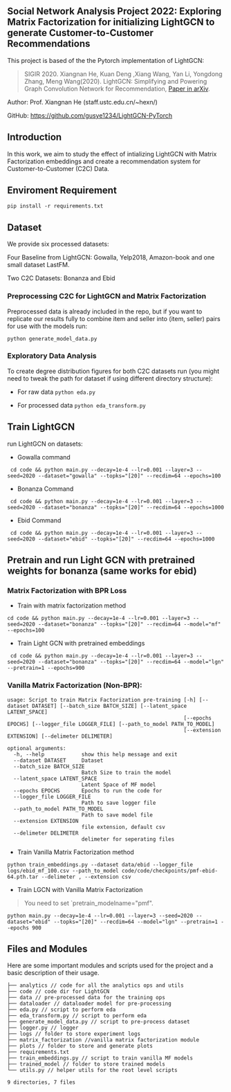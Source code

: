 
## Social Network Analysis Project 2022: Exploring Matrix Factorization for initializing LightGCN to generate Customer-to-Customer Recommendations

This project is based of the the Pytorch implementation of LightGCN:

>SIGIR 2020. Xiangnan He, Kuan Deng ,Xiang Wang, Yan Li, Yongdong Zhang, Meng Wang(2020). LightGCN: Simplifying and Powering Graph Convolution Network for Recommendation, [Paper in arXiv](https://arxiv.org/abs/2002.02126).

Author: Prof. Xiangnan He (staff.ustc.edu.cn/~hexn/)

GitHub: https://github.com/gusye1234/LightGCN-PyTorch

## Introduction

In this work, we aim to study the effect of intializing LightGCN with Matrix Factorization embeddings and create a recommendation system for Customer-to-Customer (C2C) Data.

## Enviroment Requirement

`pip install -r requirements.txt`



## Dataset

We provide six processed datasets:

Four Baseline from LightGCN: Gowalla, Yelp2018, Amazon-book and one small dataset LastFM.

Two C2C Datasets: Bonanza and Ebid

### Preprocessing C2C for LightGCN and Matrix Factorization

Preprocessed data is already included in the repo, but if you want to replicate our results fully to combine item and seller into (item, seller) pairs for use with the models run:

`python generate_model_data.py`

### Exploratory Data Analysis

To create degree distribution figures for both C2C datasets run (you might need to tweak the path for dataset if using different directory structure):

* For raw data
`python eda.py`

* For processed data
`python eda_transform.py`

## Train LightGCN
run LightGCN on datasets:

* Gowalla command

` cd code && python main.py --decay=1e-4 --lr=0.001 --layer=3 --seed=2020 --dataset="gowalla" --topks="[20]" --recdim=64 --epochs=100`
* Bonanza Command

` cd code && python main.py --decay=1e-4 --lr=0.001 --layer=3 --seed=2020 --dataset="bonanza" --topks="[20]" --recdim=64 --epochs=1000`

* Ebid Command

` cd code && python main.py --decay=1e-4 --lr=0.001 --layer=3 --seed=2020 --dataset="ebid" --topks="[20]" --recdim=64 --epochs=1000`


## Pretrain and run Light GCN with pretrained weights for bonanza (same works for ebid)


### Matrix Factorization with BPR Loss

* Train with matrix factorization method

` cd code && python main.py --decay=1e-4 --lr=0.001 --layer=3 --seed=2020 --dataset="bonanza" --topks="[20]" --recdim=64 --model="mf" --epochs=100 `

* Train Light GCN with pretrained embeddings

` cd code && python main.py --decay=1e-4 --lr=0.001 --layer=3 --seed=2020 --dataset="bonanza" --topks="[20]" --recdim=64 --model="lgn" --pretrain=1 --epochs=900`

### Vanilla Matrix Factorization (Non-BPR):
```shell
usage: Script to train Matrix Factorization pre-training [-h] [--dataset DATASET] [--batch_size BATCH_SIZE] [--latent_space LATENT_SPACE]
                                                         [--epochs EPOCHS] [--logger_file LOGGER_FILE] [--path_to_model PATH_TO_MODEL]
                                                         [--extension EXTENSION] [--delimeter DELIMETER]

optional arguments:
  -h, --help            show this help message and exit
  --dataset DATASET     Dataset
  --batch_size BATCH_SIZE
                        Batch Size to train the model
  --latent_space LATENT_SPACE
                        Latent Space of MF model
  --epochs EPOCHS       Epochs to run the code for
  --logger_file LOGGER_FILE
                        Path to save logger file
  --path_to_model PATH_TO_MODEL
                        Path to save model file
  --extension EXTENSION
                        file extension, default csv
  --delimeter DELIMETER
                        delimeter for seperating files
```
* Train Vanilla Matrix Factorization method
```shell
python train_embeddings.py --dataset data/ebid --logger_file logs/ebid_mf_100.csv --path_to_model code/code/checkpoints/pmf-ebid-64.pth.tar --delimeter , --extension csv
```

* Train LGCN with Vanilla Matrix Factorization
> You need to set `pretrain_modelname="pmf".
```
python main.py --decay=1e-4 --lr=0.001 --layer=3 --seed=2020 --dataset="ebid" --topks="[20]" --recdim=64 --model="lgn" --pretrain=1 --epochs 900
```

## Files and Modules
Here are some important modules and scripts used for the project and a basic description of their usage.
```shell
├── analytics // code for all the analytics ops and utils
├── code // code dir for LightGCN
├── data // pre-processed data for the training ops
├── dataloader // dataloader model for pre-processing
├── eda.py // script to perform eda
├── eda_transform.py // script to perform eda
├── generate_model_data.py // script to pre-process dataset
├── logger.py // logger
├── logs // folder to store experiment logs
├── matrix_factorization //vanilla matrix factorization module
├── plots // folder to store and generate plots
├── requirements.txt
├── train_embeddings.py // script to train vanilla MF models
├── trained_model // folder to store trained models
└── utils.py // helper utils for the root level scripts

9 directories, 7 files
```
